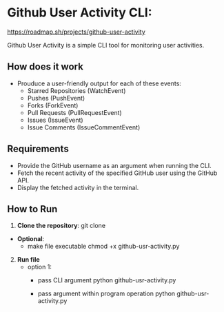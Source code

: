 # Github User Activity CLI:
https://roadmap.sh/projects/github-user-activity

Github User Activity is a simple CLI tool for monitoring user activities.

## How does it work
- Prouduce a user-friendly output for each of these events:
    - Starred Repositories (WatchEvent)
    - Pushes (PushEvent)
    - Forks (ForkEvent)
    - Pull Requests (PullRequestEvent)
    - Issues (IssueEvent)
    - Issue Comments (IssueCommentEvent)

## Requirements
- Provide the GitHub username as an argument when running the CLI.
- Fetch the recent activity of the specified GitHub user using the GitHub API.
- Display the fetched activity in the terminal.

## How to Run

1. **Clone the repository**:
   git clone 

- **Optional**:
    - make file executable
    chmod +x github-usr-activity.py

2. **Run file**
    - option 1:
        - pass CLI argument
        python github-usr-activity.py <username>
        
        - pass argument within program operation
        python github-usr-activity.py